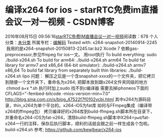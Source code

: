 # 编译x264 for ios - starRTC免费im直播会议一对一视频 - CSDN博客
2016年08月15日 09:56:16[starRTC免费IM直播会议一对一视频](https://me.csdn.net/elesos)阅读数：678
个人分类：[未分类](https://blog.csdn.net/elesos/article/category/6361263)
所属专栏：[](https://blog.csdn.net/column/details/.html)[编解码](https://blog.csdn.net/column/details/12721.html)
Tested with:
x264-snapshot-20140914-2245  我用的是x264-snapshot-20150813-2245.tar.bz2
Xcode 7
依赖gas-preprocessor,参见ffmpeg for ios一文。
用root执行
To build everything:
sudo ./build-x264.sh
To build for arm64:
./build-x264.sh arm64
To build fat library for armv7 and x86_64 (64-bit simulator):
./build-x264.sh armv7 x86_64
To build fat library from separately built thin libraries:
./build-x264.sh lipo
问题：
解压之后是一个含snapshot-xxxx的一个文件夹，把它拷贝到随便一个文件夹下，重命名为x264;
把脚本放到跟x264文件夹同级的地方  chmod a+x *.sh
执行时加上sudo
找不到c编译器
需要去掉iphoneos下面的
CFLAGS="-fembed-bitcode -mios-version-min=7.0"
http://blog.sina.com.cn/s/blog_47522f7f0102vcbj.html
其中x264为源码目录，thin_x264为单个平台的。x264-iOS为fat库
如何与FFmpeg集成（编译带x264的ffmpeg包）
拷贝编译好的x264库到build-ffmpeg.sh脚本所在目录下，并重命名x264-iOS为fat-x264，清除build-ffmpeg.sh脚本中X264=`pwd`/fat-x264一行的注释，保存后执行脚本，顺利的话就会跟之前一样生成各个包啦。
build-x264.sh
参考;
https://github.com/kewlbear/x264-ios
            
